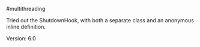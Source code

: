 #multithreading

Tried out the ShutdownHook, with both a separate class and an anonymous inline definition.

Version: 6.0
